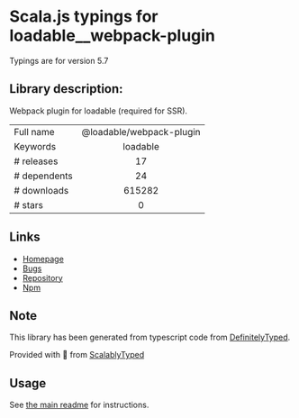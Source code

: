 
# Scala.js typings for loadable__webpack-plugin

Typings are for version 5.7

## Library description:
Webpack plugin for loadable (required for SSR).

|                    |                 |
| ------------------ | :-------------: |
| Full name          | @loadable/webpack-plugin |
| Keywords           | loadable |
| # releases         | 17 |
| # dependents       | 24 |
| # downloads        | 615282 |
| # stars            | 0 |

## Links
- [Homepage](https://github.com/smooth-code/loadable-components#readme)
- [Bugs](https://github.com/smooth-code/loadable-components/issues)
- [Repository](https://github.com/smooth-code/loadable-components)
- [Npm](https://www.npmjs.com/package/%40loadable%2Fwebpack-plugin)
    


## Note
This library has been generated from typescript code from [DefinitelyTyped](https://definitelytyped.org).

Provided with :purple_heart: from [ScalablyTyped](https://github.com/oyvindberg/ScalablyTyped)

## Usage
See [the main readme](../../readme.md) for instructions.


